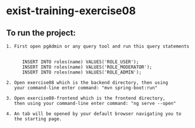 
# exist-training-exercise08

## To run the project: 

    1. First open pgAdmin or any query tool and run this query statements

        
          INSERT INTO roles(name) VALUES('ROLE_USER');
          INSERT INTO roles(name) VALUES('ROLE_MODERATOR');
          INSERT INTO roles(name) VALUES('ROLE_ADMIN'); 
    
    2. Open exercise08 which is the backend directory, then using
       your command-line enter command: "mvn spring-boot:run"

    3. Open exercise08-frontend which is the frontend directory,
       then using your command-line enter command: "ng serve --open"
    
    4. An tab will be opened by your default browser navigating you to
       the starting page.
